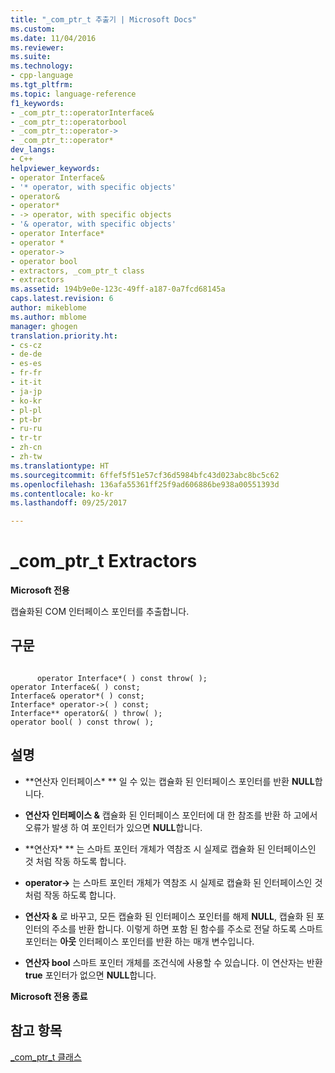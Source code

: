 ```yaml
---
title: "_com_ptr_t 추출기 | Microsoft Docs"
ms.custom: 
ms.date: 11/04/2016
ms.reviewer: 
ms.suite: 
ms.technology:
- cpp-language
ms.tgt_pltfrm: 
ms.topic: language-reference
f1_keywords:
- _com_ptr_t::operatorInterface&
- _com_ptr_t::operatorbool
- _com_ptr_t::operator->
- _com_ptr_t::operator*
dev_langs:
- C++
helpviewer_keywords:
- operator Interface&
- '* operator, with specific objects'
- operator&
- operator*
- -> operator, with specific objects
- '& operator, with specific objects'
- operator Interface*
- operator *
- operator->
- operator bool
- extractors, _com_ptr_t class
- extractors
ms.assetid: 194b9e0e-123c-49ff-a187-0a7fcd68145a
caps.latest.revision: 6
author: mikeblome
ms.author: mblome
manager: ghogen
translation.priority.ht:
- cs-cz
- de-de
- es-es
- fr-fr
- it-it
- ja-jp
- ko-kr
- pl-pl
- pt-br
- ru-ru
- tr-tr
- zh-cn
- zh-tw
ms.translationtype: HT
ms.sourcegitcommit: 6ffef5f51e57cf36d5984bfc43d023abc8bc5c62
ms.openlocfilehash: 136afa55361ff25f9ad606886be938a00551393d
ms.contentlocale: ko-kr
ms.lasthandoff: 09/25/2017

---
```

# <a name="comptrt-extractors"></a>_com_ptr_t Extractors
**Microsoft 전용**  
  
 캡슐화된 COM 인터페이스 포인터를 추출합니다.  
  
## <a name="syntax"></a>구문  
  
```  
  
      operator Interface*( ) const throw( );   
operator Interface&( ) const;   
Interface& operator*( ) const;   
Interface* operator->( ) const;   
Interface** operator&( ) throw( );   
operator bool( ) const throw( );  
```  
  
## <a name="remarks"></a>설명  
  
-   **연산자 인터페이스\* ** 일 수 있는 캡슐화 된 인터페이스 포인터를 반환 **NULL**합니다.  
  
-   **연산자 인터페이스 &** 캡슐화 된 인터페이스 포인터에 대 한 참조를 반환 하 고에서 오류가 발생 하 여 포인터가 있으면 **NULL**합니다.  
  
-   **연산자\* ** 는 스마트 포인터 개체가 역참조 시 실제로 캡슐화 된 인터페이스인 것 처럼 작동 하도록 합니다.  
  
-   **operator->** 는 스마트 포인터 개체가 역참조 시 실제로 캡슐화 된 인터페이스인 것 처럼 작동 하도록 합니다.  
  
-   **연산자 &** 로 바꾸고, 모든 캡슐화 된 인터페이스 포인터를 해제 **NULL**, 캡슐화 된 포인터의 주소를 반환 합니다. 이렇게 하면 포함 된 함수를 주소로 전달 하도록 스마트 포인터는 **아웃** 인터페이스 포인터를 반환 하는 매개 변수입니다.  
  
-   **연산자 bool** 스마트 포인터 개체를 조건식에 사용할 수 있습니다. 이 연산자는 반환 **true** 포인터가 없으면 **NULL**합니다.  
  
 **Microsoft 전용 종료**  
  
## <a name="see-also"></a>참고 항목  
 [_com_ptr_t 클래스](../cpp/com-ptr-t-class.md)
